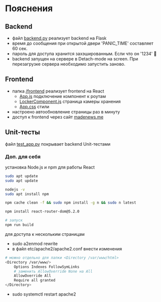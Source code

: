 # Пояснения

## Backend
- файл [backend.py](backend.py) реализует backend на Flask
- время до сообщения при открытой двери 'PANIC_TIME' составляет 60 сек.
- пароль для доступа хранится захэшированным. Если что он '1234' 🫣
- backend запущен на сервере в Detach-mode на screen. При перезагрузке сервера необходимо запустить заново.

## Frontend

- папка [/frontend](frontend/) реализует frontend на React
    - [App.js](frontend/src/App.js) подключение компонент к роутам
    - [LockerComponent.js](frontend/src/LockerComponent.js) страница камеры хранения
    - [App.css](frontend/src/App.css) стили
- настроено автообновление страницы раз в минуту
- доступ к frontend через сайт [madenews.me](https://madenews.me/)

## Unit-тесты

файл [test_app.py](test_app.py) покрывает backend Unit-тестами


### Доп. для себя 
установка Node.js и npm для работы React

``` bash
sudo apt update
sudo apt update

nodejs -v
sudo apt install npm

npm cache clean -f && sudo npm install -g n && sudo n latest

npm install react-router-dom@5.2.0

# запуск
npm run build
```

для доступа к нескольким страницам 
- sudo a2enmod rewrite
- в файл etc/apache2/apache2.conf внести изменения
```bash
# можно отдельно для папки <Directory /var/www/html>
<Directory /var/www/>
	Options Indexes FollowSymLinks
	# заменить AllowOverride None на All
	AllowOverride All
	Require all granted
</Directory>
```
- sudo systemctl restart apache2
